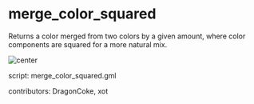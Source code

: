 merge_color_squared
===================

Returns a color merged from two colors by a given amount,
where color components are squared for a more natural mix.

![center](/images/merge_color_squared.png "merge_color_squared()")

script: merge_color_squared.gml

contributors: DragonCoke, xot
